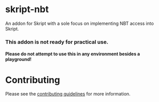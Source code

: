 # skript-nbt

An addon for Skript with a sole focus on implementing NBT access into Skript.

### This addon is not ready for practical use.
#### Please do not attempt to use this in any environment besides a playground!

# Contributing
Please see the [contributing guidelines](CONTRIBUTING.md) for more information.